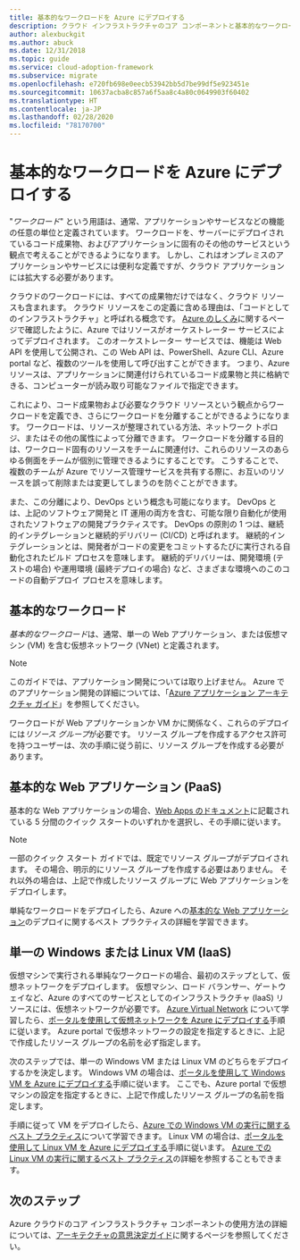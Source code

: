 ```yaml
---
title: 基本的なワークロードを Azure にデプロイする
description: クラウド インフラストラクチャのコア コンポーネントと基本的なワークロード (基本的な Web アプリ、単一の仮想マシン、仮想ネットワークなど) について説明します。
author: alexbuckgit
ms.author: abuck
ms.date: 12/31/2018
ms.topic: guide
ms.service: cloud-adoption-framework
ms.subservice: migrate
ms.openlocfilehash: e720fb698e0eecb53942bb5d7be99df5e923451e
ms.sourcegitcommit: 10637acba8c857a6f5aa8c4a80c0649903f60402
ms.translationtype: HT
ms.contentlocale: ja-JP
ms.lasthandoff: 02/28/2020
ms.locfileid: "78170700"
---
```

# <a name="deploy-a-basic-workload-in-azure"></a>基本的なワークロードを Azure にデプロイする

"*ワークロード*" という用語は、通常、アプリケーションやサービスなどの機能の任意の単位と定義されています。 ワークロードを、サーバーにデプロイされているコード成果物、およびアプリケーションに固有のその他のサービスという観点で考えることができるようになります。 しかし、これはオンプレミスのアプリケーションやサービスには便利な定義ですが、クラウド アプリケーションには拡大する必要があります。

クラウドのワークロードには、すべての成果物だけではなく、クラウド リソースも含まれます。 クラウド リソースをこの定義に含める理由は、「コードとしてのインフラストラクチャ」と呼ばれる概念です。 [Azure のしくみ](../../getting-started/what-is-azure.md)に関するページで確認したように、Azure ではリソースがオーケストレーター サービスによってデプロイされます。 このオーケストレーター サービスでは、機能は Web API を使用して公開され、この Web API は、PowerShell、Azure CLI、Azure portal など、複数のツールを使用して呼び出すことができます。 つまり、Azure リソースは、アプリケーションに関連付けられているコード成果物と共に格納できる、コンピューターが読み取り可能なファイルで指定できます。

これにより、コード成果物および必要なクラウド リソースという観点からワークロードを定義でき、さらにワークロードを分離することができるようになります。 ワークロードは、リソースが整理されている方法、ネットワーク トポロジ、またはその他の属性によって分離できます。 ワークロードを分離する目的は、ワークロード固有のリソースをチームに関連付け、これらのリソースのあらゆる側面をチームが個別に管理できるようにすることです。 こうすることで、複数のチームが Azure でリソース管理サービスを共有する際に、お互いのリソースを誤って削除または変更してしまうのを防ぐことができます。

また、この分離により、DevOps という概念も可能になります。 DevOps とは、上記のソフトウェア開発と IT 運用の両方を含む、可能な限り自動化が使用されたソフトウェアの開発プラクティスです。 DevOps の原則の 1 つは、継続的インテグレーションと継続的デリバリー (CI/CD) と呼ばれます。 継続的インテグレーションとは、開発者がコードの変更をコミットするたびに実行される自動化されたビルド プロセスを意味します。 継続的デリバリーは、開発環境 (テストの場合) や運用環境 (最終デプロイの場合) など、さまざまな環境へのこのコードの自動デプロイ プロセスを意味します。

## <a name="basic-workload"></a>基本的なワークロード

*基本的なワークロード*は、通常、単一の Web アプリケーション、または仮想マシン (VM) を含む仮想ネットワーク (VNet) と定義されます。

> [!NOTE]
> このガイドでは、アプリケーション開発については取り上げません。 Azure でのアプリケーション開発の詳細については、「[Azure アプリケーション アーキテクチャ ガイド](https://docs.microsoft.com/azure/architecture/guide)」を参照してください。

ワークロードが Web アプリケーションか VM かに関係なく、これらのデプロイには*リソース グループ*が必要です。 リソース グループを作成するアクセス許可を持つユーザーは、次の手順に従う前に、リソース グループを作成する必要があります。

## <a name="basic-web-application-paas"></a>基本的な Web アプリケーション (PaaS)

基本的な Web アプリケーションの場合、[Web Apps のドキュメント](https://docs.microsoft.com/azure/app-service)に記載されている 5 分間のクイック スタートのいずれかを選択し、その手順に従います。

> [!NOTE]
> 一部のクイック スタート ガイドでは、既定でリソース グループがデプロイされます。 その場合、明示的にリソース グループを作成する必要はありません。 それ以外の場合は、上記で作成したリソース グループに Web アプリケーションをデプロイします。

単純なワークロードをデプロイしたら、Azure への[基本的な Web アプリケーション](https://docs.microsoft.com/azure/architecture/reference-architectures/app-service-web-app/basic-web-app)のデプロイに関するベスト プラクティスの詳細を学習できます。

## <a name="single-windows-or-linux-vm-iaas"></a>単一の Windows または Linux VM (IaaS)

仮想マシンで実行される単純なワークロードの場合、最初のステップとして、仮想ネットワークをデプロイします。 仮想マシン、ロード バランサー、ゲートウェイなど、Azure のすべてのサービスとしてのインフラストラクチャ (IaaS) リソースには、仮想ネットワークが必要です。 [Azure Virtual Network](https://docs.microsoft.com/azure/virtual-network/virtual-networks-overview) について学習したら、[ポータルを使用して仮想ネットワークを Azure にデプロイする](https://docs.microsoft.com/azure/virtual-network/quick-create-portal)手順に従います。 Azure portal で仮想ネットワークの設定を指定するときに、上記で作成したリソース グループの名前を必ず指定します。

次のステップでは、単一の Windows VM または Linux VM のどちらをデプロイするかを決定します。 Windows VM の場合は、[ポータルを使用して Windows VM を Azure にデプロイする](https://docs.microsoft.com/azure/virtual-machines/windows/quick-create-portal)手順に従います。 ここでも、Azure portal で仮想マシンの設定を指定するときに、上記で作成したリソース グループの名前を指定します。

手順に従って VM をデプロイしたら、[Azure での Windows VM の実行に関するベスト プラクティス](https://docs.microsoft.com/azure/architecture/reference-architectures/virtual-machines-windows/single-vm)について学習できます。 Linux VM の場合は、[ポータルを使用して Linux VM を Azure にデプロイする](https://docs.microsoft.com/azure/virtual-machines/linux/quick-create-portal)手順に従います。 [Azure での Linux VM の実行に関するベスト プラクティス](https://docs.microsoft.com/azure/architecture/reference-architectures/virtual-machines-linux/single-vm)の詳細を参照することもできます。

## <a name="next-steps"></a>次のステップ

Azure クラウドのコア インフラストラクチャ コンポーネントの使用方法の詳細については、[アーキテクチャの意思決定ガイド](../../decision-guides/index.md)に関するページを参照してください。
